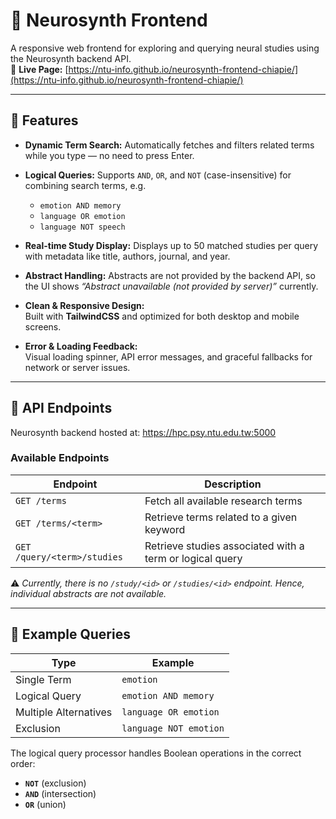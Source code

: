 # 🧠 Neurosynth Frontend

A responsive web frontend for exploring and querying neural studies using the Neurosynth backend API.  
🔗 **Live Page:** [https://ntu-info.github.io/neurosynth-frontend-chiapie/](https://ntu-info.github.io/neurosynth-frontend-chiapie/)

---

## 🚀 Features

- **Dynamic Term Search:**  Automatically fetches and filters related terms while you type — no need to press Enter.

- **Logical Queries:**  Supports `AND`, `OR`, and `NOT` (case-insensitive) for combining search terms, e.g.  
  - `emotion AND memory`  
  - `language OR emotion`  
  - `language NOT speech`

- **Real-time Study Display:**  Displays up to 50 matched studies per query with metadata like title, authors, journal, and year.

- **Abstract Handling:**  Abstracts are not provided by the backend API, so the UI shows  *“Abstract unavailable (not provided by server)”* currently.

- **Clean & Responsive Design:**  
  Built with **TailwindCSS** and optimized for both desktop and mobile screens.

- **Error & Loading Feedback:**  
  Visual loading spinner, API error messages, and graceful fallbacks for network or server issues.

---

## 🧩 API Endpoints

Neurosynth backend hosted at: https://hpc.psy.ntu.edu.tw:5000


### Available Endpoints

| Endpoint | Description |
|-----------|--------------|
| `GET /terms` | Fetch all available research terms |
| `GET /terms/<term>` | Retrieve terms related to a given keyword |
| `GET /query/<term>/studies` | Retrieve studies associated with a term or logical query |

⚠️ *Currently, there is no `/study/<id>` or `/studies/<id>` endpoint. Hence, individual abstracts are not available.*

---

## 🌰 Example Queries

| Type | Example |
|------|----------|
| Single Term | `emotion` |
| Logical Query | `emotion AND memory` |
| Multiple Alternatives | `language OR emotion` |
| Exclusion | `language NOT emotion` |

The logical query processor handles Boolean operations in the correct order:
- **`NOT`** (exclusion)
- **`AND`** (intersection)
- **`OR`** (union)
